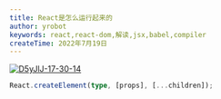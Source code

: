 ```yaml
---
title: React是怎么运行起来的
author: yrobot
keywords: react,react-dom,解读,jsx,babel,compiler
createTime: 2022年7月19日
---
```


[![D5yJlJ-17-30-14](https://images.yrobot.top/2022-07-19/D5yJlJ-17-30-14.png)](https://www.typescriptlang.org/play?#code/JYWwDg9gTgLgBAJQKYEMDG8BmUIjgIilQ3wG4AoctCAOwGd4AJVAEySjgF44AKASi4A+XuThi4AHgAWrdnADWSAJ6d8ipfjhoANijp0AcihBJVMlGyj5Bo8XeYX2tsRID05yzb4Vq9eAGFaGCQaeG4eAG84GmMkOABfAC44KJiTZIYoYBoAcwSBTmEeZ0k6JAxgWi1dfSMTVV9g0OtA0JCYRIi0pHi3MoraLx9aBjgAMQgIYI5wguEJTEnp6r1DWNVFqfZrCa2oN03pwWG-OAAFFBy42aEROwkWYAA3Fdr1-DBLpGsS+4dLOCuGx2e6tJrwbqqJQ4ABGU00QN+4gku2WiJByMEMm02ggbmByNcjyeQyAA)

```ts
React.createElement(type, [props], [...children]);
```

